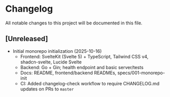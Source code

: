 # Changelog

All notable changes to this project will be documented in this file.

## [Unreleased]

- Initial monorepo initialization (2025-10-16)
  - Frontend: SvelteKit (Svelte 5) + TypeScript, Tailwind CSS v4, shadcn-svelte, Lucide Svelte
  - Backend: Go + Gin; health endpoint and basic server/tests
  - Docs: README, frontend/backend READMEs, specs/001-monorepo-init
  - CI: Added changelog-check workflow to require CHANGELOG.md updates on PRs to `master`

<!-- Keep this file lightweight. Contributors should add short notes under "Unreleased" for their PRs. -->
